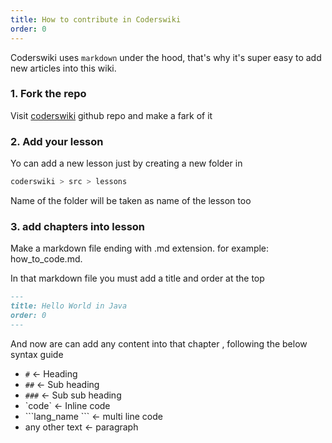 ```yaml
---
title: How to contribute in Coderswiki
order: 0
---
```


Coderswiki uses `markdown` under the hood, that's why it's super easy to add new articles into this wiki.

### 1. Fork the repo
Visit [coderswiki](https://github.com/flamecoders/coderswiki) github repo and make a fark of it

### 2. Add your lesson
Yo can add a new lesson just by creating a new folder in 
```bash
coderswiki > src > lessons
```
Name of the folder will be taken as name of the lesson too

### 3. add chapters into lesson
Make a markdown file ending with .md extension. for example: how_to_code.md.

In that markdown file you must add a title and order at the top
```markdown
---
title: Hello World in Java
order: 0
---
```

And now are can add any content into that chapter , following the below syntax guide

- `#` <- Heading
- `##` <- Sub heading
- `###` <- Sub sub heading
- \`code\` <- Inline code
- \`\`\`lang_name \`\`\` <- multi line code
- any other text <- paragraph